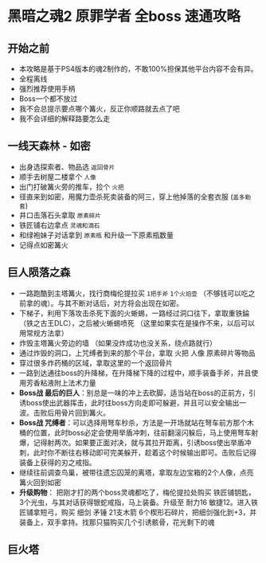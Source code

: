 # 黑暗之魂2 原罪学者 全boss 速通攻略

## 开始之前

* 本攻略是基于PS4版本的魂2制作的，不敢100%担保其他平台内容不会有异。
* 全程离线
* 强烈推荐使用手柄
* Boss一个都不放过
* 我不会总提示要点哪个篝火，反正你顺路就去点了吧
* 我不会详细的解释路要怎么走

## 一线天森林 - 如密

* 出身选探索者、物品选 `返回骨片`
* 顺手去树屋二楼拿个 `人像`
* 出门打破篝火旁的推车，捡个 `火把`
* 径直来到如密，用魔力壶杀死卖装备的阿三，穿上他掉落的全套衣服 (`盖多勒套`)
* 井口击落石头拿取 `原素碎片`
* 铁匠铺右边拿点 `灵魂和滴石`
* 和绿袍妹子对话拿到 `原素瓶` 和升级一下原素瓶数量
* 记得点如密篝火

## 巨人陨落之森

* 一路跑酷到主塔篝火，找行商梅伦提拉买 `1把手斧` `1个火焰壶` （不够钱可以吃之前拿的魂）。与其不断对话后，对方将会出现在如密。
* 下梯子，利用下落攻击杀死下面的火蜥蜴，一路经过洞口往下，拿取重铁錀（铁之古王DLC），之后被火蜥蜴喷死 （这里如果实在是操作不来，以后可以用常规方法拿）
* 炸毁主塔篝火旁边的墙 （如果没炸成功也没关系，绕点路就行）
* 通过炸毁的洞口，上咒缚者到来的那个平台，拿取 火把 人像 原素碎片等物品
* 穿过很多炸药桶的区域，拿取这里的一个返回骨片
* 一路到达通往boss的升降梯，在升降梯下降的过程中，顺手装备手斧，并且使用芳香粘液附上法术力量
* **Boss战 最后的巨人**：别总是一味的冲上去砍脚，适当站在boss的正前方，引诱boss使出武器挥击，此时往boss方向走即可躲避，并且可以安全输出一波。击败后用骨片回到篝火。
* **Boss战 咒缚者**：可以选择用弩车秒杀，方法是一开场就站在弩车前方那个木桶的位置，此时boss必定会使用举盾冲刺，往前翻滚闪躲后，马上使用弩车射爆，记得射两次。如果要正面对决，就与其拉开距离，引诱boss使出举盾冲刺，此时你不断往右移动即可完美躲开，趁着这个时候输出即可。击败后记得装备上获得的刃之戒指。
* 继续往前调查鸟巢，被带往遗忘囚笼的离塔，拿取左边宝箱的2个人像，点亮篝火回到如密
* **升级购物**： 把刚才打的两个boss灵魂都吃了，梅伦提拉处购买
铁匠铺钥匙，3个光虫，与其对话获得银蛇戒指，马上装备。升级至 耐力16 敏捷12。进入铁匠铺拿短弓，购买 细剑 矛锤 21支木箭 6个楔形石碎片，把细剑强化到+3，并装备上，双手拿持。找那只猫购买几个引诱骸骨，花光剩下的魂

## 巨火塔
